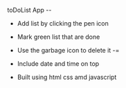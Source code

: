 toDoList App --

- Add list by clicking the pen icon 
  
- Mark green list that are done 
  
- Use the garbage icon to delete it -=

- Include date and time on top 
 
- Built using html css amd javascript 
